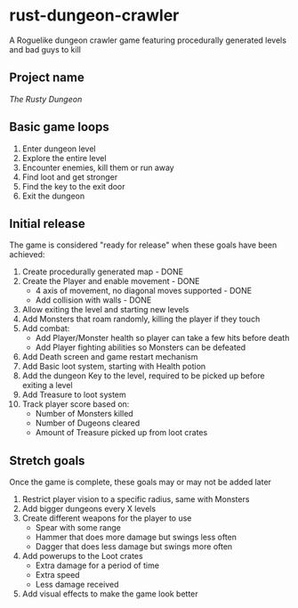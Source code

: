 # rust-dungeon-crawler
A Roguelike dungeon crawler game featuring procedurally generated levels and bad guys to kill

## Project name
_The Rusty Dungeon_

## Basic game loops
1. Enter dungeon level
2. Explore the entire level
3. Encounter enemies, kill them or run away
4. Find loot and get stronger
5. Find the key to the exit door
6. Exit the dungeon

## Initial release
The game is considered "ready for release" when these goals have been achieved:
 1. Create procedurally generated map - DONE
 2. Create the Player and enable movement - DONE
    * 4 axis of movement, no diagonal moves supported - DONE
    * Add collision with walls - DONE
 3. Allow exiting the level and starting new levels
 4. Add Monsters that roam randomly, killing the player if they touch
 5. Add combat:
    * Add Player/Monster health so player can take a few hits before death
    * Add Player fighting abilities so Monsters can be defeated
 6. Add Death screen and game restart mechanism
 7. Add Basic loot system, starting with Health potion
 8. Add the dungeon Key to the level, required to be picked up before exiting a level
 9. Add Treasure to loot system
10. Track player score based on:
    * Number of Monsters killed
    * Number of Dugeons cleared
    * Amount of Treasure picked up from loot crates

## Stretch goals
Once the game is complete, these goals may or may not be added later
 1. Restrict player vision to a specific radius, same with Monsters
 2. Add bigger dungeons every X levels
 3. Create different weapons for the player to use
    * Spear with some range
    * Hammer that does more damage but swings less often
    * Dagger that does less damage but swings more often
 4. Add powerups to the Loot crates
    * Extra damage for a period of time
    * Extra speed
    * Less damage received
 5. Add visual effects to make the game look better
